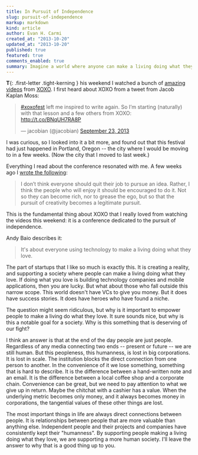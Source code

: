 ```yaml
---
title: In Pursuit of Independence
slug: pursuit-of-independence
markup: markdown
kind: article
author: Evan H. Carmi
created_at: "2013-10-20"
updated_at: "2013-10-20"
published: true
featured: true
comments_enabled: true
summary: Imagine a world where anyone can make a living doing what they love.
---
```

**T**{: .first-letter .tight-kerning } his weekend I watched a bunch of [amazing videos](http://www.youtube.com/user/xoxofest) from [XOXO](http://2013.xoxofest.com/). I first heard about XOXO from a tweet from Jacob Kaplan Moss:

<blockquote class="twitter-tweet"><p><a href="https://twitter.com/search?q=%23xoxofest&amp;src=hash">#xoxofest</a> left me inspired to write again. So I’m starting (naturally) with that lesson and a few others from XOXO: <a href="http://t.co/BNqUH7RA8P">http://t.co/BNqUH7RA8P</a></p>&mdash; jacobian (@jacobian) <a href="https://twitter.com/jacobian/statuses/381957944641736704">September 23, 2013</a></blockquote>
<script async src="//platform.twitter.com/widgets.js" charset="utf-8"></script>

I was curious, so I looked into it a bit more, and found out that this festival had just happened in Portland, Oregon -- the city where I would be moving to in a few weeks. (Now the city that I moved to last week.)

Everything I read about the conference resonated with me. A few weeks ago I [wrote the following](http://ecarmi.org/writing/startups-arent-for-everyone/):

> I don’t think everyone should quit their job to pursue an idea. Rather, I think the people who will enjoy it should be encouraged to do it. Not so they can become rich, nor to grease the ego, but so that the pursuit of creativity becomes a legitimate pursuit.

This is the fundamental thing about XOXO that I really loved from watching the videos this weekend: it is a conference dedicated to the pursuit of independence.

Andy Baio describes it:

> It's about everyone using technology to make a living doing what they love.

The part of startups that I like so much is exactly this. It is creating a reality, and supporting a society where people can make a living doing what they love. If doing what you love is building technology companies and mobile applications, then you are lucky. But what about those who fall outside this narrow scope. This world doesn't have VCs to give you money. But it does have success stories. It does have heroes who have found a niche.

The question might seem ridiculous, but why is it important to empower people to make a living do what they love. It sure sounds nice, but why is this a notable goal for a society. Why is this something that is deserving of our fight?

I think an answer is that at the end of the day people are just people. Regardless of any media connecting two ends -- present or future -- we are still human. But this peopleness, this humanness, is lost in big corporations. It is lost in scale. The institution blocks the direct connection from one person to another. In the convenience of it we lose something, something that is hard to describe. It is the difference between a hand-written note and an email. It is the difference between a local coffee shop and a corporate chain. Convenience can be great, but we need to pay attention to what we give up in return. Maybe the chitchat with a cashier has a value. When the underlying metric becomes only money, and it always becomes money in corporations, the tangential values of these other things are lost.

The most important things in life are always direct connections between people. It is relationships between people that are more valuable than anything else. Independent people and their projects and companies have consistently kept their "humanness". By supporting people making a living doing what they love, we are supporting a more human society. I'll leave the answer to why that is a good thing up to you.
